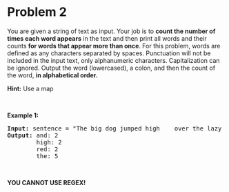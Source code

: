 # Problem 2

You are given a string of text as input. Your job is to **count the number of times each word appears** in the text
and then print all words and their counts **for words that appear more than once**. For this problem, words are defined
as any characters separated by spaces. Punctuation will not be included in the input text, only alphanumeric characters.
Capitalization can be ignored. Output the word (lowercased), a colon, and then the count of the word, **in alphabetical
order.**

**Hint:** Use a map

<br>

**Example 1:**

<pre>
<b>Input:</b> sentence = "The big dog jumped high    over the lazy red fox  and the man with the  red hat sat high  in the chair and laughed"
<b>Output:</b> and: 2 
        high: 2 
        red: 2 
        the: 5
</pre>

<br>

**YOU CANNOT USE REGEX!**